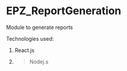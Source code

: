 # EPZ_ReportGeneration

Module to generate reports

Technologies used:

1. React.js
2. > Nodej.s
   >
